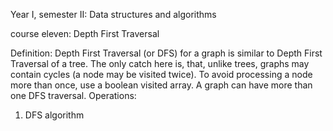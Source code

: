 Year I, semester II: Data structures and algorithms

course eleven: Depth First Traversal 

Definition: Depth First Traversal (or DFS) for a graph is similar to Depth First Traversal of a tree. The only catch here is, that, unlike trees, graphs may contain cycles (a node may be visited twice). To avoid processing a node more than once, use a boolean visited array. A graph can have more than one DFS traversal.
Operations:
 1) DFS algorithm
